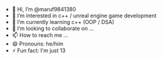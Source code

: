 - 👋 Hi, I’m @maruf9841380
- 👀 I’m interested in c++ / unreal engine game development
- 🌱 I’m currently learning c++ (OOP / DSA)
- 💞️ I’m looking to collaborate on ...
- 📫 How to reach me ...
- 😄 Pronouns: he/him
- ⚡ Fun fact: I'm just 13

<!---
maruf9841380/maruf9841380 is a ✨ special ✨ repository because its `README.md` (this file) appears on your GitHub profile.
You can click the Preview link to take a look at your changes.
--->
